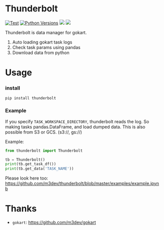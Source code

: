 # Thunderbolt

[![Test](https://github.com/m3dev/thunderbolt/workflows/Test/badge.svg)](https://github.com/m3dev/thunderbolt/actions?query=workflow%3ATest)
[![Python Versions](https://img.shields.io/pypi/pyversions/thunderbolt.svg)](https://pypi.org/project/thunderbolt/)
[![](https://img.shields.io/pypi/v/thunderbolt)](https://pypi.org/project/thunderbolt/)
![](https://img.shields.io/pypi/l/thunderbolt)

Thunderbolt is data manager for gokart.


1. Auto loading gokart task logs
1. Check task params using pandas
1. Download data from python


# Usage

### install
```shell
pip install thunderbolt
```

### Example

If you specify `TASK_WORKSPACE_DIRECTORY`, thunderbolt reads the log.
So making tasks pandas.DataFrame, and load dumped data.
This is also possible from S3 or GCS. (s3://, gs://)

Example:
```python
from thunderbolt import Thunderbolt

tb = Thunderbolt()
print(tb.get_task_df())
print(tb.get_data('TASK_NAME'))
```

Please look here too: https://github.com/m3dev/thunderbolt/blob/master/examples/example.ipynb


# Thanks

- `gokart`: https://github.com/m3dev/gokart
